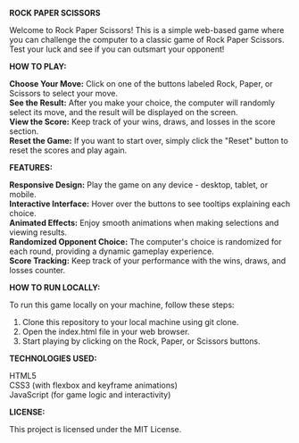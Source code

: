 **ROCK PAPER SCISSORS**

Welcome to Rock Paper Scissors! This is a simple web-based game where you can challenge the computer to a classic game of Rock Paper Scissors. Test your luck and see if you can outsmart your opponent!

**HOW TO PLAY:**

**Choose Your Move:** Click on one of the buttons labeled Rock, Paper, or Scissors to select your move. <br />
**See the Result:** After you make your choice, the computer will randomly select its move, and the result will be displayed on the screen.<br />
**View the Score:** Keep track of your wins, draws, and losses in the score section.<br />
**Reset the Game:** If you want to start over, simply click the "Reset" button to reset the scores and play again.

**FEATURES:**

**Responsive Design:** Play the game on any device - desktop, tablet, or mobile.<br />
**Interactive Interface:** Hover over the buttons to see tooltips explaining each choice.<br />
**Animated Effects:** Enjoy smooth animations when making selections and viewing results.<br />
**Randomized Opponent Choice:** The computer's choice is randomized for each round, providing a dynamic gameplay experience.<br />
**Score Tracking:** Keep track of your performance with the wins, draws, and losses counter.

**HOW TO RUN LOCALLY:**

To run this game locally on your machine, follow these steps:

1. Clone this repository to your local machine using git clone.<br />
2. Open the index.html file in your web browser.<br />
3. Start playing by clicking on the Rock, Paper, or Scissors buttons.

**TECHNOLOGIES USED:**

HTML5<br />
CSS3 (with flexbox and keyframe animations)<br />
JavaScript (for game logic and interactivity)

**LICENSE:**

This project is licensed under the MIT License.
